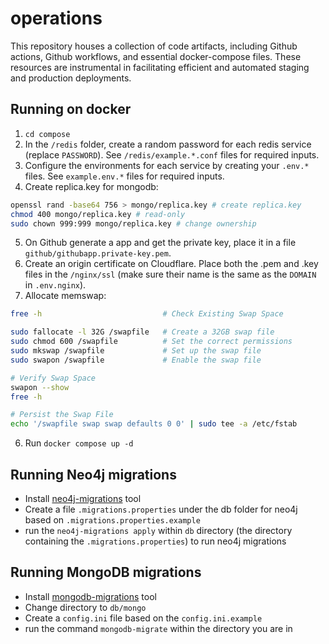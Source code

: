 # operations
This repository houses a collection of code artifacts, including Github actions, Github workflows, and essential docker-compose files. These resources are instrumental in facilitating efficient and automated staging and production deployments.

## Running on docker

1. `cd compose`
2. In the `/redis` folder, create a random password for each redis service (replace `PASSWORD`). See `/redis/example.*.conf` files for required inputs.
3. Configure the environments for each service by creating your `.env.*` files. See `example.env.*` files for required inputs.
4. Create replica.key for mongodb:
```sh
openssl rand -base64 756 > mongo/replica.key # create replica.key
chmod 400 mongo/replica.key # read-only
sudo chown 999:999 mongo/replica.key # change ownership
```
5. On Github generate a app and get the private key, place it in a file `github/githubapp.private-key.pem`.
6. Create an origin certificate on Cloudflare. Place both the .pem and .key files in the `/nginx/ssl` (make sure their name is the same as the `DOMAIN` in `.env.nginx`).
7. Allocate memswap:
```bash
free -h                           # Check Existing Swap Space

sudo fallocate -l 32G /swapfile   # Create a 32GB swap file
sudo chmod 600 /swapfile          # Set the correct permissions
sudo mkswap /swapfile             # Set up the swap file
sudo swapon /swapfile             # Enable the swap file

# Verify Swap Space
swapon --show
free -h

# Persist the Swap File
echo '/swapfile swap swap defaults 0 0' | sudo tee -a /etc/fstab
```
6. Run `docker compose up -d`


<!-- ## Localhost

- Create a `.env` file with `HOST_NAME=docker.localhost`. See [.env.example](/.env.example).
- Generate a basic auth for a user using: `echo $(htpasswd -nB user)`
- Create a `userFile` file and paste the basic auth you generated. See [userFile.example](/userFile.example).
- Install [mkcert](https://github.com/FiloSottile/mkcert).
- If its the first mkcert install, run `mkcert -install`.
- Create the `/certs` folder using `mkdir certs`.
- Generate your origin certificates: `mkcert -cert-file certs/origin-cert.pem -key-file certs/origin-key.pem "docker.localhost" "*.docker.localhost"`
- Start docker: `docker compose up -d`
- Head over to [traefik.docker.localhost](https://traefik.docker.localhost)
- Enter the user and password from the basic auth.
- You should see your traefik dashboard. -->

<!-- ## Server w/ Cloudflare Origin Certificates

- Login to your server
- [Install Docker Engine with Ubuntu](https://docs.docker.com/engine/install/ubuntu/)
- Clone the repository. `git clone https://github.com/TogetherCrew/operations`
- Go into the folder: `cd operations`
- Create a `.env` file with `HOST_NAME=yourdomain.com`. See [.env.example](/.env.example).
- Generate a basic auth for a user using: `echo $(htpasswd -nB user)`. See [userFile.example](/userFile.example).
- Create a `userFile` file and paste the basic auth you generated. You can add multiple.
- Go to Cloudflare -> Your Domain -> SSL/TLS -> Origin Server, and Create Certificates.
- Create the `/certs` folder using `mkdir certs`.
- Create a file named `origin-cert.pem` and paste the Origin Certificate from Cloudflare.
- Create a file named `origin-key.pem` and paste the Origin Key from Cloudflare.
- Configure your DNS. For example:
|Type|Name|Content|Proxy status|TTL|
|-|-|-|-|-|
|A|yourdomain.com|123.456.789|True|Auto|
|CNAME|traefik|@|True|Auto|
- Start docker: `docker compose up -d`
- Head over to traefik.*yourdomain.com*
- Enter the user and password from the basic auth.
- You should see your traefik dashboard. -->

## Running Neo4j migrations

- Install [neo4j-migrations](https://michael-simons.github.io/neo4j-migrations/2.2.2/#cli) tool
- Create a file `.migrations.properties` under the db folder for neo4j based on `.migrations.properties.example`
- run the `neo4j-migrations apply` within `db` directory (the directory containing the `.migrations.properties`) to run neo4j migrations

## Running MongoDB migrations

- Install [mongodb-migrations](https://pypi.org/project/mongodb-migrations/) tool
- Change directory to `db/mongo`
- Create a `config.ini` file based on the `config.ini.example`
- run the command `mongodb-migrate` within the directory you are in
